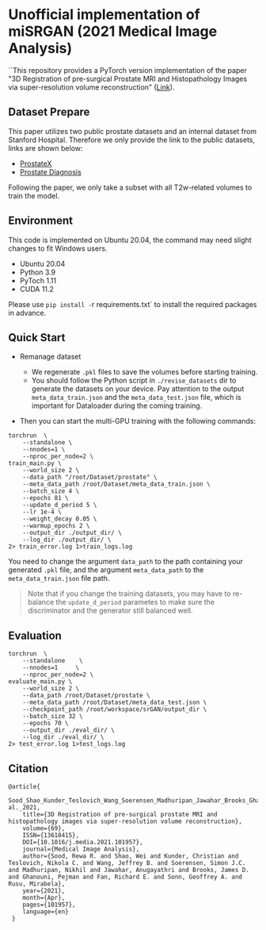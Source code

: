 # Unofficial implementation of miSRGAN (2021 Medical Image Analysis)

``This repository provides a PyTorch version implementation of the paper "3D Registration of pre-surgical Prostate MRI and Histopathology Images via super-resolution volume reconstruction" ([Link](https://www.sciencedirect.com/science/article/pii/S1361841521000037)).

## Dataset Prepare
This paper utilizes two public prostate datasets and an internal dataset from Stanford Hospital. Therefore we only provide the link to the public datasets, links are shown below:

- [ProstateX](https://wiki.cancerimagingarchive.net/pages/viewpage.action?pageId=23691656#23691656860763166b154d3b8294e6ff0c206fa5)
- [Prostate Diagnosis](https://wiki.cancerimagingarchive.net/display/Public/PROSTATE-DIAGNOSIS#327725498004a7544e04a10a36cf7ed85def9d0)

Following the paper, we only take a subset with all T2w-related volumes to train the model.

## Environment
This code is implemented on Ubuntu 20.04, the command may need slight changes to fit Windows users.

- Ubuntu 20.04
- Python 3.9
- PyToch 1.11
- CUDA 11.2

Please use `pip install -`r requirements.txt` to install the required packages in advance.

## Quick Start
- Remanage dataset
  - We regenerate `.pkl` files to save the volumes before starting training.
  - You should follow the Python script in `./revise_datasets` dir to generate the datasets on your device.  Pay attention to the output `meta_data_train.json` and the `meta_data_test.json` file, which is important for Dataloader during the coming training.

- Then you can start the multi-GPU training with the following commands:
```
torchrun  \
    --standalone \
    --nnodes=1 \
    --nproc_per_node=2 \
train_main.py \
    --world_size 2 \
    --data_path "/root/Dataset/prostate" \
    --meta_data_path /root/Dataset/meta_data_train.json \
    --batch_size 4 \
    --epochs 81 \
    --update_d_period 5 \
    --lr 1e-4 \
    --weight_decay 0.05 \
    --warmup_epochs 2 \
    --output_dir ./output_dir/ \
    --log_dir ./output_dir/ \
2> train_error.log 1>train_logs.log
```
You need to change the argument `data_path` to the path containing your generated `.pkl` file, and the argument `meta_data_path` to the `meta_data_train.json` file path.

> Note that if you change the training datasets, you may have to re-balance the `update_d_period` parametes to make sure the discriminator and the generator still balanced well.

## Evaluation
```
torchrun  \
    --standalone    \
    --nnodes=1     \
    --nproc_per_node=2 \
evaluate_main.py \
    --world_size 2 \
    --data_path /root/Dataset/prostate \
    --meta_data_path /root/Dataset/meta_data_test.json \
    --checkpoint_path /root/workspace/srGAN/output_dir \
    --batch_size 32 \
    --epochs 70 \
    --output_dir ./eval_dir/ \
    --log_dir ./eval_dir/ \
2> test_error.log 1>test_logs.log
```
## Citation
```
@article{
    Sood_Shao_Kunder_Teslovich_Wang_Soerensen_Madhuripan_Jawahar_Brooks_Ghanouni_et al._2021, 
    title={3D Registration of pre-surgical prostate MRI and histopathology images via super-resolution volume reconstruction}, 
    volume={69}, 
    ISSN={13618415}, 
    DOI={10.1016/j.media.2021.101957}, 
    journal={Medical Image Analysis}, 
    author={Sood, Rewa R. and Shao, Wei and Kunder, Christian and Teslovich, Nikola C. and Wang, Jeffrey B. and Soerensen, Simon J.C. and Madhuripan, Nikhil and Jawahar, Anugayathri and Brooks, James D. and Ghanouni, Pejman and Fan, Richard E. and Sonn, Geoffrey A. and Rusu, Mirabela}, 
    year={2021}, 
    month={Apr}, 
    pages={101957}, 
    language={en} 
 }
```
